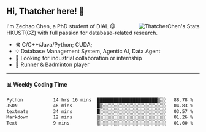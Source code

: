## Hi, Thatcher here! :wave:

<img align="right" src="https://github-readme-stats.vercel.app/api?username=thatcherchen&title_color=333&text_color=777" alt="ThatcherChen's Stats" >

I'm Zechao Chen, a PhD student of DIAL @ HKUST(GZ) with full passion for database-related research.

- :hammer_and_pick:  C/C++/Java/Python; CUDA;
- :bulb:  Database Management System, Agentic AI, Data Agent
- :telescope:  Looking for industrial collaboration or internship
- :seedling:  Runner & Badminton player

---

#### :bar_chart: Weekly Coding Time

<!--START_SECTION:waka-->

```txt
Python           14 hrs 16 mins  ██████████████████████▒░░   88.78 %
JSON             46 mins         █▒░░░░░░░░░░░░░░░░░░░░░░░   04.83 %
textmate         34 mins         █░░░░░░░░░░░░░░░░░░░░░░░░   03.57 %
Markdown         12 mins         ▒░░░░░░░░░░░░░░░░░░░░░░░░   01.26 %
Text             9 mins          ▒░░░░░░░░░░░░░░░░░░░░░░░░   01.00 %
```

<!--END_SECTION:waka-->
